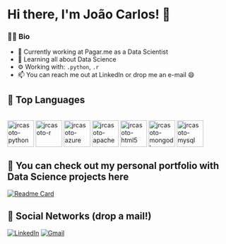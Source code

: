 # Hi there, I'm João Carlos! 👋

### 👨‍💻 Bio
- 🔭 Currently working at Pagar.me as a Data Scientist
- 🌱 Learning all about Data Science
- ⚙️ Working with: <code>.python</code>, <code>.r</code>
- 📫 You can reach me out at LinkedIn or drop me an e-mail 😄

## 🧰 Top Languages

<div>
 <div style="display: inline_block"><br>
   <img align="center" alt="jrcasoto-python" height="60" width="60" img src="https://cdn.jsdelivr.net/gh/devicons/devicon/icons/python/python-original-wordmark.svg">
   <img align="center" alt="jrcasoto-r" height="60" width="60" img src="https://cdn.jsdelivr.net/gh/devicons/devicon/icons/r/r-original.svg">
   <img align="center" alt="jrcasoto-azure" height="60" width="60" img src="https://cdn.jsdelivr.net/gh/devicons/devicon/icons/azure/azure-original-wordmark.svg">
   <img align="center" alt="jrcasoto-apache" height="60" width="60" src="https://cdn.jsdelivr.net/gh/devicons/devicon/icons/apache/apache-original.svg">
   <img align="center" alt="jrcasoto-html5" height="60" width="60" img src="https://cdn.jsdelivr.net/gh/devicons/devicon/icons/html5/html5-original.svg">
   <img align="center" alt="jrcasoto-mongodb" height="60" width="60" scr=img src="https://cdn.jsdelivr.net/gh/devicons/devicon/icons/mongodb/mongodb-original-wordmark.svg">
   <img align="center" alt="jrcasoto-mysql" height="60" width="60" img src="https://cdn.jsdelivr.net/gh/devicons/devicon/icons/mysql/mysql-original-wordmark.svg">
</div>
  

## 📗 You can check out my personal portfolio with Data Science projects here

[![Readme Card](https://github-readme-stats.vercel.app/api/pin/?username=jrcasoto&repo=portfolio&theme=dracula)](https://github.com/jrcasoto/portfolio)

 
## 📮 Social Networks (drop a mail!)
 
[![LinkedIn](https://img.shields.io/badge/LinkedIn-0077B5?style=for-the-badge&logo=linkedin&logoColor=white)](https://www.linkedin.com/in/joao-carlos-casoto-junior/)
[![Gmail](https://img.shields.io/badge/Gmail-D14836?style=for-the-badge&logo=gmail&logoColor=white)](mailto:jrcasoto@gmail.com)

